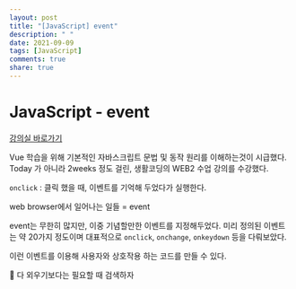 ```yaml
---
layout: post
title: "[JavaScript] event"
description: " "
date: 2021-09-09
tags: [JavaScript]
comments: true
share: true
---
```


# JavaScript - event

[강의실 바로가기](https://opentutorials.org/course/3085)

Vue 학습을 위해 기본적인 자바스크립트 문법 및 동작 원리를 이해하는것이 시급했다. Today 가 아니라 2weeks 정도 걸린, 생활코딩의 WEB2 수업 강의를 수강했다. 

`onclick` : 클릭 했을 때, 이벤트를 기억해 두었다가 실행한다.

web browser에서 일어나는 일들 = event

event는 무한히 많지만, 이중 기념할만한 이벤트를 지정해두었다. 미리 정의된 이벤트는 약 20가지 정도이며 대표적으로 `onclick`, `onchange`, `onkeydown` 등을 다뤄보았다. 

이런 이벤트를 이용해 사용자와 상호작용 하는 코드를 만들 수 있다.

📌 다 외우기보다는 필요할 때 검색하자 